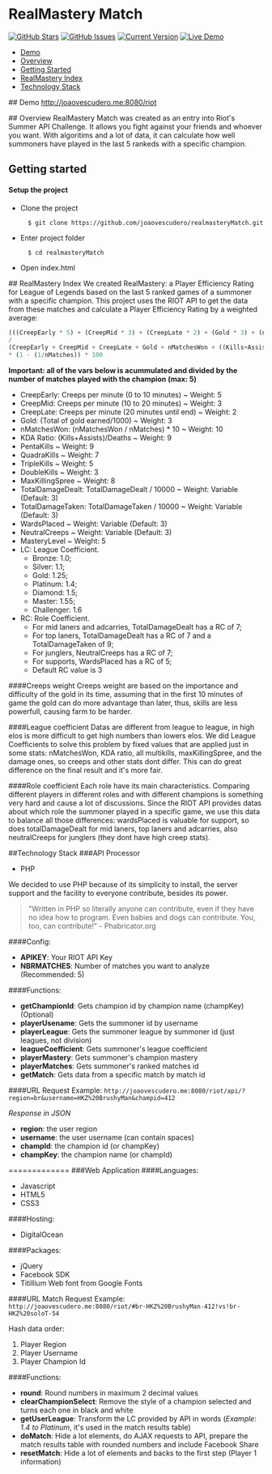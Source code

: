 RealMastery Match
============
[![GitHub Stars](https://img.shields.io/github/stars/joaovescudero/realmasteryMatch.svg)](https://github.com/joaovescudero/realmasteryMatch/stargazers) [![GitHub Issues](https://img.shields.io/github/issues/joaovescudero/realmasteryMatch.svg)](https://github.com/joaovescudero/realmasteryMatch/issues) [![Current Version](https://img.shields.io/badge/version-0.1-green.svg)](https://github.com/joaovescudero/realmasteryMatch/) [![Live Demo](https://img.shields.io/badge/demo-online-green.svg)](http://joaovescudero.me:8080/riot)

* [Demo](#demo)
* [Overview](#overview)
* [Getting Started](#start)
* [RealMastery Index](#rmindex)
* [Technology Stack](#stack)

##<a name="demo"></a> Demo
http://joaovescudero.me:8080/riot

##<a name="overview"></a> Overview
RealMastery Match was created as an entry into Riot's Summer API Challenge. It allows you fight against your friends and whoever you want. With algoritims and a lot of data, it can calculate how well summoners have played in the last 5 rankeds with a specific champion.

## <a name="start"></a>Getting started

#### Setup the project

* Clone the project

        $ git clone https://github.com/joaovescudero/realmasteryMatch.git

* Enter project folder

        $ cd realmasteryMatch
        
* Open index.html


##<a name="rmindex"></a> RealMastery Index
We created RealMastery: a Player Efficiency Rating for League of Legends based on the last 5 ranked games of a summoner with a specific champion.
This project uses the RIOT API to get the data from these matches and calculate a Player Efficiency Rating by a weighted average:

```javascript
(((CreepEarly * 5) + (CreepMid * 3) + (CreepLate * 2) + (Gold * 3) + (nMatchesWon * 10) * LC) + (((Kills+Assists)/Deaths) * 9) * LC) + ((PentaKills * 9) * LC) + ((QuadraKills * 7) * LC) + ((TripleKills * 5) * LC) + ((DoubleKills * 3) * LC) + ((MaxKillingSpree * 8) * LC) + ((TotalDamageDealt * RC) * LC) + ((TotalDamageTaken * RC) * LC) + (WardsPlaced * RC) + (NeutralCreeps * RC) + (MasteryLevel * 5) )
/
(CreepEarly + CreepMid + CreepLate + Gold + nMatchesWon + ((Kills+Assists)/Deaths)) + PentaKills + QuadraKills + TripleKills + DoubleKills + MaxKillingSpree + TotalDamageDealt + TotalDamageTaken + WardsPlaced + NeutralCreeps + MasteryLevel)))
* (1 - (1/nMatches)) * 100
```

**Important: all of the vars below is acummulated and divided by the number of matches played with the champion (max: 5)**
- CreepEarly: Creeps per minute (0 to 10 minutes) ~ Weight: 5
- CreepMid: Creeps per minute (10 to 20 minutes) ~ Weight: 3
- CreepLate: Creeps per minute (20 minutes until end) ~ Weight: 2
- Gold: (Total of gold earned/1000) ~ Weight: 3 
- nMatchesWon: (nMatchesWon / nMatches) * 10 ~ Weight: 10
- KDA Ratio: (Kills+Assists)/Deaths ~ Weight: 9
- PentaKills ~ Weight: 9
- QuadraKills ~ Weight: 7
- TripleKills ~ Weight: 5
- DoubleKills ~ Weight: 3
- MaxKillingSpree ~ Weight: 8
- TotalDamageDealt: TotalDamageDealt / 10000 ~ Weight: Variable (Default: 3)
- TotalDamageTaken: TotalDamageTaken / 10000 ~ Weight: Variable (Default: 3)
- WardsPlaced ~ Weight: Variable (Default: 3)
- NeutralCreeps ~ Weight: Variable (Default: 3)
- MasteryLevel ~ Weight: 5
- LC: League Coefficient.
  - Bronze: 1.0;
  - Silver: 1.1;
  - Gold: 1.25;
  - Platinum: 1.4;
  - Diamond: 1.5;
  - Master: 1.55;
  - Challenger: 1.6
- RC: Role Coefficient.
  - For mid laners and adcarries, TotalDamageDealt has a RC of 7;
  - For top laners, TotalDamageDealt has a RC of 7 and a TotalDamageTaken of 9;
  - For junglers, NeutralCreeps has a RC of 7;
  - For supports, WardsPlaced has a RC of 5;
  - Default RC value is 3

####Creeps weight
Creeps weight are based on the importance and difficulty of the gold in its time, assuming that in the first 10 minutes of game the gold can do more advantage than later, thus, skills are less powerfull, causing farm to be harder.

####League coefficient
Datas are different from league to league, in high elos is more difficult to get high numbers than lowers elos. We did League Coefficients to solve this problem by fixed values that are applied just in some stats: nMatchesWon, KDA ratio, all multikills, maxKillingSpree, and the damage ones, so creeps and other stats dont differ. This can do great difference on the final result and it's more fair. 

####Role coefficient
Each role have its main characteristics. Comparing different players in different roles and with different champions is something very hard and cause a lot of discussions. Since the RIOT API provides datas about which role the summoner played in a specific game, we use this data to balance all those differences: wardsPlaced is valuable for support, so does totalDamageDealt for mid laners, top laners and adcarries, also neutralCreeps for junglers (they dont have high creep stats).

##<a name="stack"></a>Technology Stack
###API Processor
* PHP

We decided to use PHP because of its simplicity to install, the server support and the facility to everyone contribute, besides its power.


> "Written in PHP so literally anyone can contribute, even if they have no idea how to program. Even babies and dogs can contribute. You, too, can contribute!" - Phabricator.org


####Config:
 - **APIKEY**: Your RIOT API Key
 - **NBRMATCHES**: Number of matches you want to analyze (Recommended: 5)

####Functions:
- **getChampionId**: Gets champion id by champion name (champKey) (Optional)
- **playerUsename**: Gets the summoner id by username
- **playerLeague**: Gets the summoner league by summoner id (just leagues, not division)
- **leagueCoefficient**: Gets summoner's league coefficient
- **playerMastery**: Gets summoner's champion mastery
- **playerMatches**: Gets summoner's ranked matches id
- **getMatch**: Gets data from a specific match by match id

####URL Request Example:
`http://joaovescudero.me:8080/riot/api/?region=br&username=HKZ%20BrushyMan&champid=412`

*Response in JSON*

 - **region**: the user region
 - **username**: the user username (can contain spaces)
 - **champId**: the champion id (or champKey)
 - **champKey**: the champion name (or champId)

=============
###Web Application
####Languages:
 - Javascript
 - HTML5
 - CSS3

####Hosting:
  - DigitalOcean

####Packages:
  - jQuery
  - Facebook SDK
  - Titillium Web font from Google Fonts

####URL Match Request Example:
`http://joaovescudero.me:8080/riot/#br-HKZ%20BrushyMan-412!vs!br-HKZ%20soloT-54`

Hash data order:
 1. Player Region
 2. Player Username
 3. Player Champion Id


####Functions:
- **round**: Round numbers in maximum 2 decimal values
- **clearChampionSelect**: Remove the style of a champion selected and turns each one in black and white
- **getUserLeague**: Transform the LC provided by API in words (*Example: 1.4 to Platinum*, it's used in the match results table)
- **doMatch**: Hide a lot elements, do AJAX requests to API, prepare the match results table with rounded numbers and include Facebook Share
- **resetMatch**: Hide a lot of elements and backs to the first step (Player 1 information)
